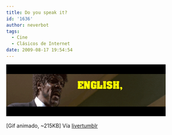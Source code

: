 ```yaml
---
title: Do you speak it?
id: '1636'
author: neverbot
tags:
  - Cine
  - Clásicos de Internet
date: 2009-08-17 19:54:54
---
```


[![](./do-you-speak-it/iUoAbh9ujr2zywtuRyO8CRA5o1_500.gif)](http://livercake.tumblr.com/post/162689667/via-lovegifs)

\[Gif animado, ~215KB\] Vía [livertumblr](http://livercake.tumblr.com/post/162689667/via-lovegifs)